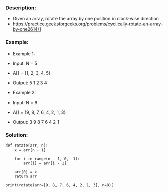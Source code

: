 ### Description: 
- Given an array, rotate the array by one position in clock-wise direction
- https://practice.geeksforgeeks.org/problems/cyclically-rotate-an-array-by-one2614/1



### Example:
- Example 1:
- Input: N = 5
- A[] = {1, 2, 3, 4, 5}
- Output: 5 1 2 3 4
 
- Example 2:
- Input: N = 8
- A[] = {9, 8, 7, 6, 4, 2, 1, 3}
- Output: 3 9 8 7 6 4 2 1



### Solution:
```
def rotate(arr, n):
    x = arr[n - 1]
     
    for i in range(n - 1, 0, -1):
        arr[i] = arr[i - 1]
         
    arr[0] = x
    return arr
    
print(rotate(arr=[9, 8, 7, 6, 4, 2, 1, 3], n=8))
```

